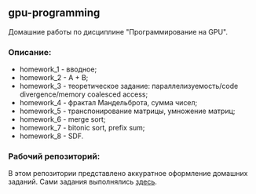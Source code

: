 ## gpu-programming

Домашние работы по дисциплине "Программирование на GPU".

### Описание:
+ homework_1 - вводное;
+ homework_2 - A + B;
+ homework_3 - теоретическое задание: параллелизуемость/code divergence/memory coalesced access;
+ homework_4 - фрактал Мандельброта, сумма чисел;
+ homework_5 - транспонирование матрицы, умножение матриц;
+ homework_6 - merge sort;
+ homework_7 - bitonic sort, prefix sum;
+ homework_8 - SDF.

### Рабочий репозиторий:

В этом репозитории представлено аккуратное оформление домашних заданий. Сами задания выполнялись [здесь](https://github.com/yuliana-shakhvalieva/GPGPUTasks2023/).

